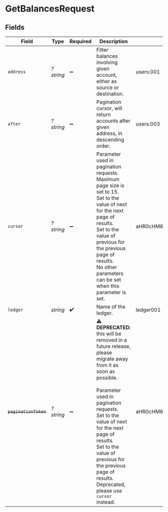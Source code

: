# GetBalancesRequest


## Fields

| Field                                                                                                                                                                                                                                                                                                                       | Type                                                                                                                                                                                                                                                                                                                        | Required                                                                                                                                                                                                                                                                                                                    | Description                                                                                                                                                                                                                                                                                                                 | Example                                                                                                                                                                                                                                                                                                                     |
| --------------------------------------------------------------------------------------------------------------------------------------------------------------------------------------------------------------------------------------------------------------------------------------------------------------------------- | --------------------------------------------------------------------------------------------------------------------------------------------------------------------------------------------------------------------------------------------------------------------------------------------------------------------------- | --------------------------------------------------------------------------------------------------------------------------------------------------------------------------------------------------------------------------------------------------------------------------------------------------------------------------- | --------------------------------------------------------------------------------------------------------------------------------------------------------------------------------------------------------------------------------------------------------------------------------------------------------------------------- | --------------------------------------------------------------------------------------------------------------------------------------------------------------------------------------------------------------------------------------------------------------------------------------------------------------------------- |
| `address`                                                                                                                                                                                                                                                                                                                   | *?string*                                                                                                                                                                                                                                                                                                                   | :heavy_minus_sign:                                                                                                                                                                                                                                                                                                          | Filter balances involving given account, either as source or destination.                                                                                                                                                                                                                                                   | users:001                                                                                                                                                                                                                                                                                                                   |
| `after`                                                                                                                                                                                                                                                                                                                     | *?string*                                                                                                                                                                                                                                                                                                                   | :heavy_minus_sign:                                                                                                                                                                                                                                                                                                          | Pagination cursor, will return accounts after given address, in descending order.                                                                                                                                                                                                                                           | users:003                                                                                                                                                                                                                                                                                                                   |
| `cursor`                                                                                                                                                                                                                                                                                                                    | *?string*                                                                                                                                                                                                                                                                                                                   | :heavy_minus_sign:                                                                                                                                                                                                                                                                                                          | Parameter used in pagination requests. Maximum page size is set to 15.<br/>Set to the value of next for the next page of results.<br/>Set to the value of previous for the previous page of results.<br/>No other parameters can be set when this parameter is set.<br/>                                                    | aHR0cHM6Ly9nLnBhZ2UvTmVrby1SYW1lbj9zaGFyZQ==                                                                                                                                                                                                                                                                                |
| `ledger`                                                                                                                                                                                                                                                                                                                    | *string*                                                                                                                                                                                                                                                                                                                    | :heavy_check_mark:                                                                                                                                                                                                                                                                                                          | Name of the ledger.                                                                                                                                                                                                                                                                                                         | ledger001                                                                                                                                                                                                                                                                                                                   |
| ~~`paginationToken`~~                                                                                                                                                                                                                                                                                                       | *?string*                                                                                                                                                                                                                                                                                                                   | :heavy_minus_sign:                                                                                                                                                                                                                                                                                                          | :warning: **DEPRECATED**: this will be removed in a future release, please migrate away from it as soon as possible.<br/><br/>Parameter used in pagination requests.<br/>Set to the value of next for the next page of results.<br/>Set to the value of previous for the previous page of results.<br/>Deprecated, please use `cursor` instead. | aHR0cHM6Ly9nLnBhZ2UvTmVrby1SYW1lbj9zaGFyZQ==                                                                                                                                                                                                                                                                                |